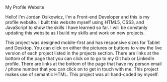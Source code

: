 My Profile Website

Hello! I'm Jordan Osikowicz, I'm a Front-end Developer and this is my profile website.
I built this website myself using HTML5, CSS3, and JavaScript to show the skills I have learned so far. I will be constanly updating this website as I build my skills and work on new projects.

This project was designed mobile-first and has responsive sizes for Tablet and Desktop.
You can click on either the pictures or buttons to view the live version of each project listed in the projects section.
There are links at the bottom of the page that you can click on to go to my Git hub or LinkedIn profile.
There are links at the bottom of the page that have my person email / phone number that you can click on to get in touch with me. 
This project makes use of semantic HTML.
This project was all hand-coded by myself.
